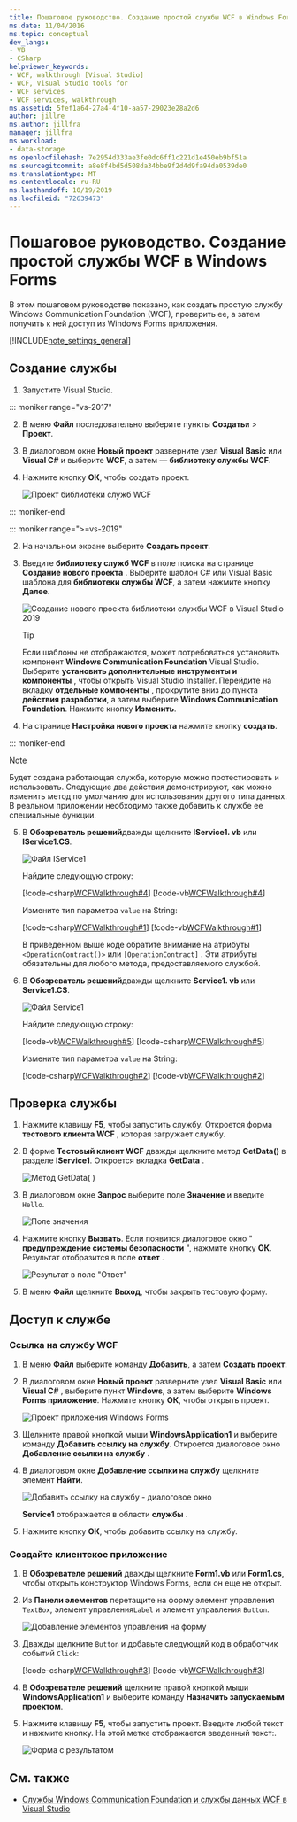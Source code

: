 ```yaml
---
title: Пошаговое руководство. Создание простой службы WCF в Windows Forms
ms.date: 11/04/2016
ms.topic: conceptual
dev_langs:
- VB
- CSharp
helpviewer_keywords:
- WCF, walkthrough [Visual Studio]
- WCF, Visual Studio tools for
- WCF services
- WCF services, walkthrough
ms.assetid: 5fef1a64-27a4-4f10-aa57-29023e28a2d6
author: jillre
ms.author: jillfra
manager: jillfra
ms.workload:
- data-storage
ms.openlocfilehash: 7e2954d333ae3fe0dc6ff1c221d1e450eb9bf51a
ms.sourcegitcommit: a8e8f4bd5d508da34bbe9f2d4d9fa94da0539de0
ms.translationtype: MT
ms.contentlocale: ru-RU
ms.lasthandoff: 10/19/2019
ms.locfileid: "72639473"
---
```

# <a name="walkthrough-create-a-simple-wcf-service-in-windows-forms"></a>Пошаговое руководство. Создание простой службы WCF в Windows Forms

В этом пошаговом руководстве показано, как создать простую службу Windows Communication Foundation (WCF), проверить ее, а затем получить к ней доступ из Windows Forms приложения.

[!INCLUDE[note_settings_general](../data-tools/includes/note_settings_general_md.md)]

## <a name="create-a-service"></a>Создание службы

1. Запустите Visual Studio.

::: moniker range="vs-2017"

2. В меню **Файл** последовательно выберите пункты **Создать**и > **Проект**.

3. В диалоговом окне **Новый проект** разверните узел **Visual Basic** или **Visual C#**  и выберите **WCF**, а затем — **библиотеку службы WCF**.

4. Нажмите кнопку **ОК**, чтобы создать проект.

   ![Проект библиотеки служб WCF](../data-tools/media/wcf1.png)

::: moniker-end

::: moniker range=">=vs-2019"

2. На начальном экране выберите **Создать проект**.

3. Введите **библиотеку служб WCF** в поле поиска на странице **Создание нового проекта** . Выберите шаблон C# или Visual Basic шаблона для **библиотеки службы WCF**, а затем нажмите кнопку **Далее**.

   ![Создание нового проекта библиотеки службы WCF в Visual Studio 2019](media/vs-2019/create-new-wcf-service-library.png)

   > [!TIP]
   > Если шаблоны не отображаются, может потребоваться установить компонент **Windows Communication Foundation** Visual Studio. Выберите **установить дополнительные инструменты и компоненты** , чтобы открыть Visual Studio Installer. Перейдите на вкладку **отдельные компоненты** , прокрутите вниз до пункта **действия разработки**, а затем выберите **Windows Communication Foundation**. Нажмите кнопку **Изменить**.

4. На странице **Настройка нового проекта** нажмите кнопку **создать**.

::: moniker-end

   > [!NOTE]
   > Будет создана работающая служба, которую можно протестировать и использовать. Следующие два действия демонстрируют, как можно изменить метод по умолчанию для использования другого типа данных. В реальном приложении необходимо также добавить к службе ее специальные функции.

5. В **Обозреватель решений**дважды щелкните **IService1. vb** или **IService1.CS**.

   ![Файл IService1](../data-tools/media/wcf2.png)

   Найдите следующую строку:

   [!code-csharp[WCFWalkthrough#4](../data-tools/codesnippet/CSharp/walkthrough-creating-a-simple-wcf-service-in-windows-forms_1.cs)]
   [!code-vb[WCFWalkthrough#4](../data-tools/codesnippet/VisualBasic/walkthrough-creating-a-simple-wcf-service-in-windows-forms_1.vb)]

   Измените тип параметра `value` на String:

   [!code-csharp[WCFWalkthrough#1](../data-tools/codesnippet/CSharp/walkthrough-creating-a-simple-wcf-service-in-windows-forms_2.cs)]
   [!code-vb[WCFWalkthrough#1](../data-tools/codesnippet/VisualBasic/walkthrough-creating-a-simple-wcf-service-in-windows-forms_2.vb)]

   В приведенном выше коде обратите внимание на атрибуты `<OperationContract()>` или `[OperationContract]` . Эти атрибуты обязательны для любого метода, предоставляемого службой.

6. В **Обозреватель решений**дважды щелкните **Service1. vb** или **Service1.CS**.

   ![Файл Service1](../data-tools/media/wcf3.png)

   Найдите следующую строку:

   [!code-vb[WCFWalkthrough#5](../data-tools/codesnippet/VisualBasic/walkthrough-creating-a-simple-wcf-service-in-windows-forms_3.vb)]
   [!code-csharp[WCFWalkthrough#5](../data-tools/codesnippet/CSharp/walkthrough-creating-a-simple-wcf-service-in-windows-forms_3.cs)]

   Измените тип параметра `value` на String:

   [!code-csharp[WCFWalkthrough#2](../data-tools/codesnippet/CSharp/walkthrough-creating-a-simple-wcf-service-in-windows-forms_4.cs)]
   [!code-vb[WCFWalkthrough#2](../data-tools/codesnippet/VisualBasic/walkthrough-creating-a-simple-wcf-service-in-windows-forms_4.vb)]

## <a name="test-the-service"></a>Проверка службы

1. Нажмите клавишу **F5**, чтобы запустить службу. Откроется форма **тестового клиента WCF** , которая загружает службу.

2. В форме **Тестовый клиент WCF** дважды щелкните метод **GetData()** в разделе **IService1**. Откроется вкладка **GetData** .

     ![Метод GetData&#40; &#41;](../data-tools/media/wcf4.png)

3. В диалоговом окне **Запрос** выберите поле **Значение** и введите `Hello`.

     ![Поле значения](../data-tools/media/wcf5.png)

4. Нажмите кнопку **Вызвать**. Если появится диалоговое окно " **предупреждение системы безопасности** ", нажмите кнопку **ОК**. Результат отобразится в поле **ответ** .

     ![Результат в поле "Ответ"](../data-tools/media/wcf6.png)

5. В меню **Файл** щелкните **Выход**, чтобы закрыть тестовую форму.

## <a name="access-the-service"></a>Доступ к службе

### <a name="reference-the-wcf-service"></a>Ссылка на службу WCF

1. В меню **Файл** выберите команду **Добавить**, а затем **Создать проект**.

2. В диалоговом окне **Новый проект** разверните узел **Visual Basic** или **Visual C#**  , выберите пункт **Windows**, а затем выберите **Windows Forms приложение**. Нажмите кнопку **ОК**, чтобы открыть проект.

     ![Проект приложения Windows Forms](../data-tools/media/wcf7.png)

3. Щелкните правой кнопкой мыши **WindowsApplication1** и выберите команду **Добавить ссылку на службу**. Откроется диалоговое окно **Добавление ссылки на службу** .

4. В диалоговом окне **Добавление ссылки на службу** щелкните элемент **Найти**.

     ![Добавить ссылку на службу - диалоговое окно](../data-tools/media/wcf8.png)

     **Service1** отображается в области **службы** .

5. Нажмите кнопку **ОК**, чтобы добавить ссылку на службу.

### <a name="build-a-client-application"></a>Создайте клиентское приложение

1. В **Обозревателе решений** дважды щелкните **Form1.vb** или **Form1.cs**, чтобы открыть конструктор Windows Forms, если он еще не открыт.

2. Из **Панели элементов** перетащите на форму элемент управления `TextBox`, элемент управления`Label` и элемент управления `Button`.

     ![Добавление элементов управления на форму](../data-tools/media/wcf9.png)

3. Дважды щелкните `Button` и добавьте следующий код в обработчик событий `Click`:

     [!code-csharp[WCFWalkthrough#3](../data-tools/codesnippet/CSharp/walkthrough-creating-a-simple-wcf-service-in-windows-forms_5.cs)]
     [!code-vb[WCFWalkthrough#3](../data-tools/codesnippet/VisualBasic/walkthrough-creating-a-simple-wcf-service-in-windows-forms_5.vb)]

4. В **Обозревателе решений** щелкните правой кнопкой мыши **WindowsApplication1** и выберите команду **Назначить запускаемым проектом**.

5. Нажмите клавишу **F5**, чтобы запустить проект. Введите любой текст и нажмите кнопку. На этой метке отображается введенный текст:.

     ![Форма с результатом](../data-tools/media/wcf10.png)

## <a name="see-also"></a>См. также

- [Службы Windows Communication Foundation и службы данных WCF в Visual Studio](../data-tools/windows-communication-foundation-services-and-wcf-data-services-in-visual-studio.md)
